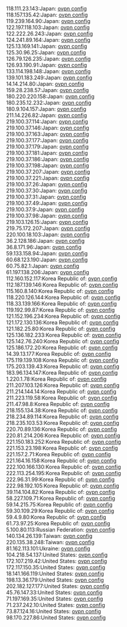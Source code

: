 118.111.23.143:Japan: [ovpn config](vpn/118_111_23_143.ovpn)  
118.157.135.42:Japan: [ovpn config](vpn/118_157_135_42.ovpn)  
119.239.164.90:Japan: [ovpn config](vpn/119_239_164_90.ovpn)  
122.197.118.103:Japan: [ovpn config](vpn/122_197_118_103.ovpn)  
122.222.26.243:Japan: [ovpn config](vpn/122_222_26_243.ovpn)  
124.241.89.164:Japan: [ovpn config](vpn/124_241_89_164.ovpn)  
125.13.169.141:Japan: [ovpn config](vpn/125_13_169_141.ovpn)  
125.30.96.25:Japan: [ovpn config](vpn/125_30_96_25.ovpn)  
126.79.126.235:Japan: [ovpn config](vpn/126_79_126_235.ovpn)  
126.93.190.91:Japan: [ovpn config](vpn/126_93_190_91.ovpn)  
133.114.198.148:Japan: [ovpn config](vpn/133_114_198_148.ovpn)  
139.101.183.249:Japan: [ovpn config](vpn/139_101_183_249.ovpn)  
14.14.214.80:Japan: [ovpn config](vpn/14_14_214_80.ovpn)  
159.28.238.57:Japan: [ovpn config](vpn/159_28_238_57.ovpn)  
180.220.220.158:Japan: [ovpn config](vpn/180_220_220_158.ovpn)  
180.235.12.232:Japan: [ovpn config](vpn/180_235_12_232.ovpn)  
180.9.104.157:Japan: [ovpn config](vpn/180_9_104_157.ovpn)  
211.14.226.82:Japan: [ovpn config](vpn/211_14_226_82.ovpn)  
219.100.37.114:Japan: [ovpn config](vpn/219_100_37_114.ovpn)  
219.100.37.146:Japan: [ovpn config](vpn/219_100_37_146.ovpn)  
219.100.37.163:Japan: [ovpn config](vpn/219_100_37_163.ovpn)  
219.100.37.177:Japan: [ovpn config](vpn/219_100_37_177.ovpn)  
219.100.37.179:Japan: [ovpn config](vpn/219_100_37_179.ovpn)  
219.100.37.181:Japan: [ovpn config](vpn/219_100_37_181.ovpn)  
219.100.37.186:Japan: [ovpn config](vpn/219_100_37_186.ovpn)  
219.100.37.198:Japan: [ovpn config](vpn/219_100_37_198.ovpn)  
219.100.37.207:Japan: [ovpn config](vpn/219_100_37_207.ovpn)  
219.100.37.221:Japan: [ovpn config](vpn/219_100_37_221.ovpn)  
219.100.37.26:Japan: [ovpn config](vpn/219_100_37_26.ovpn)  
219.100.37.30:Japan: [ovpn config](vpn/219_100_37_30.ovpn)  
219.100.37.31:Japan: [ovpn config](vpn/219_100_37_31.ovpn)  
219.100.37.49:Japan: [ovpn config](vpn/219_100_37_49.ovpn)  
219.100.37.9:Japan: [ovpn config](vpn/219_100_37_9.ovpn)  
219.100.37.98:Japan: [ovpn config](vpn/219_100_37_98.ovpn)  
219.103.126.15:Japan: [ovpn config](vpn/219_103_126_15.ovpn)  
219.75.172.207:Japan: [ovpn config](vpn/219_75_172_207.ovpn)  
220.100.18.103:Japan: [ovpn config](vpn/220_100_18_103.ovpn)  
36.2.128.186:Japan: [ovpn config](vpn/36_2_128_186.ovpn)  
36.8.171.96:Japan: [ovpn config](vpn/36_8_171_96.ovpn)  
59.133.158.94:Japan: [ovpn config](vpn/59_133_158_94.ovpn)  
60.68.123.190:Japan: [ovpn config](vpn/60_68_123_190.ovpn)  
60.75.82.1:Japan: [ovpn config](vpn/60_75_82_1.ovpn)  
61.197.138.206:Japan: [ovpn config](vpn/61_197_138_206.ovpn)  
112.160.152.117:Korea Republic of: [ovpn config](vpn/112_160_152_117.ovpn)  
112.187.139.146:Korea Republic of: [ovpn config](vpn/112_187_139_146.ovpn)  
115.160.8.140:Korea Republic of: [ovpn config](vpn/115_160_8_140.ovpn)  
118.220.126.144:Korea Republic of: [ovpn config](vpn/118_220_126_144.ovpn)  
118.33.139.166:Korea Republic of: [ovpn config](vpn/118_33_139_166.ovpn)  
119.192.99.87:Korea Republic of: [ovpn config](vpn/119_192_99_87.ovpn)  
121.152.196.234:Korea Republic of: [ovpn config](vpn/121_152_196_234.ovpn)  
121.172.130.136:Korea Republic of: [ovpn config](vpn/121_172_130_136.ovpn)  
121.182.25.80:Korea Republic of: [ovpn config](vpn/121_182_25_80.ovpn)  
125.136.182.233:Korea Republic of: [ovpn config](vpn/125_136_182_233.ovpn)  
125.142.76.240:Korea Republic of: [ovpn config](vpn/125_142_76_240.ovpn)  
125.186.172.20:Korea Republic of: [ovpn config](vpn/125_186_172_20.ovpn)  
14.39.13.177:Korea Republic of: [ovpn config](vpn/14_39_13_177.ovpn)  
175.119.139.108:Korea Republic of: [ovpn config](vpn/175_119_139_108.ovpn)  
175.203.139.43:Korea Republic of: [ovpn config](vpn/175_203_139_43.ovpn)  
183.96.134.147:Korea Republic of: [ovpn config](vpn/183_96_134_147.ovpn)  
1.220.1.78:Korea Republic of: [ovpn config](vpn/1_220_1_78.ovpn)  
211.207.103.126:Korea Republic of: [ovpn config](vpn/211_207_103_126.ovpn)  
211.214.144.14:Korea Republic of: [ovpn config](vpn/211_214_144_14.ovpn)  
211.223.119.58:Korea Republic of: [ovpn config](vpn/211_223_119_58.ovpn)  
211.47.98.8:Korea Republic of: [ovpn config](vpn/211_47_98_8.ovpn)  
218.155.134.38:Korea Republic of: [ovpn config](vpn/218_155_134_38.ovpn)  
218.234.89.114:Korea Republic of: [ovpn config](vpn/218_234_89_114.ovpn)  
218.235.103.53:Korea Republic of: [ovpn config](vpn/218_235_103_53.ovpn)  
220.70.89.136:Korea Republic of: [ovpn config](vpn/220_70_89_136.ovpn)  
220.81.214.206:Korea Republic of: [ovpn config](vpn/220_81_214_206.ovpn)  
221.150.183.252:Korea Republic of: [ovpn config](vpn/221_150_183_252.ovpn)  
221.153.23.198:Korea Republic of: [ovpn config](vpn/221_153_23_198.ovpn)  
221.157.2.71:Korea Republic of: [ovpn config](vpn/221_157_2_71.ovpn)  
221.164.16.158:Korea Republic of: [ovpn config](vpn/221_164_16_158.ovpn)  
222.100.166.130:Korea Republic of: [ovpn config](vpn/222_100_166_130.ovpn)  
222.113.254.195:Korea Republic of: [ovpn config](vpn/222_113_254_195.ovpn)  
222.96.31.99:Korea Republic of: [ovpn config](vpn/222_96_31_99.ovpn)  
222.98.192.105:Korea Republic of: [ovpn config](vpn/222_98_192_105.ovpn)  
39.114.104.82:Korea Republic of: [ovpn config](vpn/39_114_104_82.ovpn)  
58.227.109.71:Korea Republic of: [ovpn config](vpn/58_227_109_71.ovpn)  
59.14.215.75:Korea Republic of: [ovpn config](vpn/59_14_215_75.ovpn)  
59.30.109.29:Korea Republic of: [ovpn config](vpn/59_30_109_29.ovpn)  
59.4.9.80:Korea Republic of: [ovpn config](vpn/59_4_9_80.ovpn)  
61.73.97.25:Korea Republic of: [ovpn config](vpn/61_73_97_25.ovpn)  
5.100.80.113:Russian Federation: [ovpn config](vpn/5_100_80_113.ovpn)  
140.134.26.139:Taiwan: [ovpn config](vpn/140_134_26_139.ovpn)  
220.135.38.248:Taiwan: [ovpn config](vpn/220_135_38_248.ovpn)  
81.162.113.101:Ukraine: [ovpn config](vpn/81_162_113_101.ovpn)  
104.218.54.137:United States: [ovpn config](vpn/104_218_54_137.ovpn)  
172.107.219.42:United States: [ovpn config](vpn/172_107_219_42.ovpn)  
172.117.150.35:United States: [ovpn config](vpn/172_117_150_35.ovpn)  
18.141.166.119:United States: [ovpn config](vpn/18_141_166_119.ovpn)  
198.13.36.179:United States: [ovpn config](vpn/198_13_36_179.ovpn)  
202.182.127.177:United States: [ovpn config](vpn/202_182_127_177.ovpn)  
45.76.147.33:United States: [ovpn config](vpn/45_76_147_33.ovpn)  
71.197.169.35:United States: [ovpn config](vpn/71_197_169_35.ovpn)  
71.237.242.10:United States: [ovpn config](vpn/71_237_242_10.ovpn)  
73.87.124.16:United States: [ovpn config](vpn/73_87_124_16.ovpn)  
98.170.227.86:United States: [ovpn config](vpn/98_170_227_86.ovpn)  
